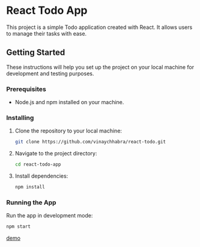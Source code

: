 # React Todo App

This project is a simple Todo application created with React. It allows users to manage their tasks with ease.

## Getting Started

These instructions will help you set up the project on your local machine for development and testing purposes.

### Prerequisites

- Node.js and npm installed on your machine.

### Installing

1. Clone the repository to your local machine:

    ```bash
    git clone https://github.com/vinaychhabra/react-todo.git
    ```

2. Navigate to the project directory:

    ```bash
    cd react-todo-app
    ```

3. Install dependencies:

    ```bash
    npm install
    ```

### Running the App

Run the app in development mode:

```bash
npm start
```
[demo](https://react-todo-dldahip99-vinaychhabras-projects.vercel.app/)
